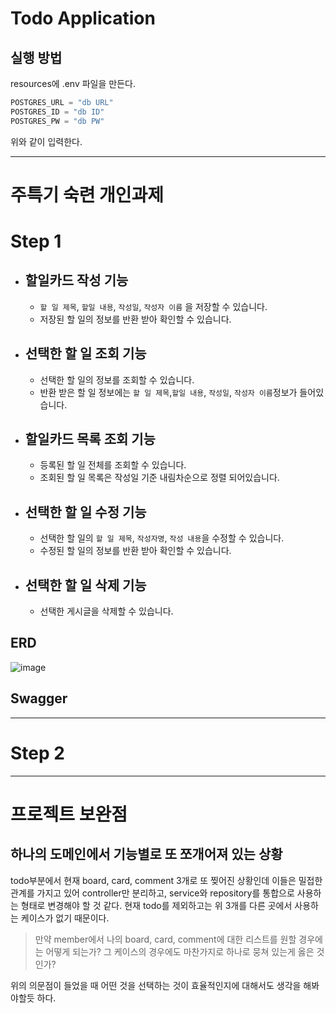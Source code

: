 # Todo Application

## 실행 방법

resources에 .env 파일을 만든다.

```kotlin
POSTGRES_URL = "db URL"
POSTGRES_ID = "db ID"
POSTGRES_PW = "db PW"
```
위와 같이 입력한다.

---

# 주특기 숙련 개인과제

# Step 1
- ## 할일카드 작성 기능
    - `할 일 제목`, `할일 내용`, `작성일`, `작성자 이름` 을 저장할 수 있습니다.
    - 저장된 할 일의 정보를 반환 받아 확인할 수 있습니다.

- ## 선택한 할 일 조회 기능

    - 선택한 할 일의 정보를 조회할 수 있습니다.
    - 반환 받은 할 일 정보에는 `할 일 제목`,`할일 내용`, `작성일`, `작성자 이름`정보가 들어있습니다.

- ## 할일카드 목록 조회 기능

    - 등록된 할 일 전체를 조회할 수 있습니다.
    - 조회된 할 일 목록은 작성일 기준 내림차순으로 정렬 되어있습니다.

- ## 선택한 할 일 수정 기능

    - 선택한 할 일의 `할 일 제목`, `작성자명`, `작성 내용`을 수정할 수 있습니다.
    - 수정된 할 일의 정보를 반환 받아 확인할 수 있습니다.

- ## 선택한 할 일 삭제 기능
    - 선택한 게시글을 삭제할 수 있습니다.

## ERD
![image](https://github.com/MyohanMyolang/TodoApplication/assets/85920191/02a78baa-fe2b-47fb-bb00-dbed58da82a1)

## Swagger

---

# Step 2

---

# 프로젝트 보완점

## 하나의 도메인에서 기능별로 또 쪼개어져 있는 상황

todo부분에서 현재 board, card, comment 3개로 또 찢어진 상황인데
이들은 밀접한 관계를 가지고 있어 controller만 분리하고, service와 repository를 통합으로 사용하는 형태로 변경해야 할 것 같다.
현재 todo를 제외하고는 위 3개를 다른 곳에서 사용하는 케이스가 없기 때문이다.
> 만약 member에서 나의 board, card, comment에 대한 리스트를 원할 경우에는 어떻게 되는가?
> 그 케이스의 경우에도 마찬가지로 하나로 뭉쳐 있는게 옳은 것인가?

위의 의문점이 들었을 때 어떤 것을 선택하는 것이 효율적인지에 대해서도 생각을 해봐야할듯 하다.